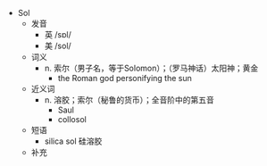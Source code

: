 - Sol
  - 发音
    - 英 /sɒl/
    - 美 /sol/
  - 词义
    - n. 索尔（男子名，等于Solomon）；（罗马神话）太阳神；黄金
      - the Roman god personifying the sun 
  - 近义词
    - n. 溶胶；索尔（秘鲁的货币）；全音阶中的第五音
      - Saul
      - collosol
  - 短语
    - silica sol 硅溶胶
  - 补充